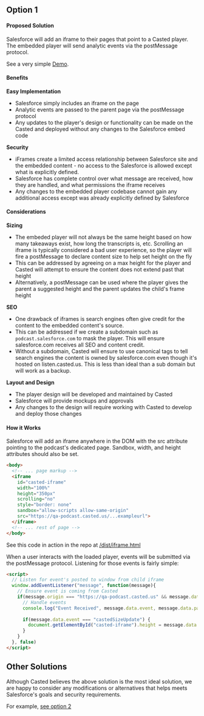 ## Option 1

#### Proposed Solution

Salesforce will add an iframe to their pages that point to a Casted player. The embedded player will send analytic events via the postMessage protocol.

See a very simple [Demo](dist/iframe.html).

#### Benefits
**Easy Implementation**
* Salesforce simply includes an iframe on the page
* Analytic events are passed to the parent page via the postMessage protocol
* Any updates to the player's design or functionality can be made on the Casted and deployed without any changes to the Salesforce embed code

**Security**
* iFrames create a limited access relationship between Salesforce site and the embedded content - no access to the Salesforce is allowed except what is explicitly defined.
* Salesforce has complete control over what message are received, how they are handled, and what permissions the iframe receives
* Any changes to the embedded player codebase cannot gain any additional access except was already explicitly defined by Salesforce

#### Considerations

**Sizing**
* The embeded player will not always be the same height based on how many takeaways exist, how long the transcripts is, etc. Scrolling an iframe is typically considered a bad user experience, so the player will fire a postMessage to declare content size to help set height on the fly
* This can be addressed by agreeing on a max height for the player and Casted will attempt to ensure the content does not extend past that height
* Alternatively, a postMessage can be used where the player gives the parent a suggested height and the parent updates the child's frame height


**SEO**
* One drawback of iframes is search engines often give credit for the content to the embedded content's source. 
* This can be addressed if we create a subdomain such as `podcast.salesforce.com` to mask the player. This will ensure salesforce.com receives all SEO and content credit.
* Without a subdomain, Casted will ensure to use canonical tags to tell search engines the content is owned by salesforce.com even though it's hosted on listen.casted.us. This is less than ideal than a sub domain but will work as a backup.

**Layout and Design** 
* The player design will be developed and maintained by Casted
* Salesforce will provide mockups and approvals 
* Any changes to the design will require working with Casted to develop and deploy those changes


#### How it Works

Salesforce will add an iframe anywhere in the DOM with the src attribute pointing to the podcast's dedicated page. Sandbox, width, and height attributes should also be set.
 
```html
<body>
  <!-- ... page markup -->
  <iframe 
    id="casted-iframe"
    width="100%" 
    height="350px" 
    scrolling="no" 
    style="border: none" 
    sandbox="allow-scripts allow-same-origin"
    src="https://qa-podcast.casted.us/...exampleurl">
  </iframe>
  <!-- ... rest of page -->
</body>
```
See this code in action in the repo at [/dist/iframe.html](https://github.com/casted-app/salesforce-integration-test/blob/master/dist/iframe.html)

When a user interacts with the loaded player, events will be submitted via the postMessage protocol. Listening for those events is fairly simple:

```html
<script>
  // Listen for event's posted to window from child iframe
  window.addEventListener("message", function(message){
    // Ensure event is coming from Casted
    if(message.origin === "https://qa-podcast.casted.us" && message.data.event) {
      // Handle events
      console.log("Event Received", message.data.event, message.data.payload)
      
      if(message.data.event === "castedSizeUpdate") {
        document.getElementById("casted-iframe").height = message.data.payload.height
      }
    }
  }, false)
</script>
```

## Other Solutions
Although Casted believes the above solution is the most ideal solution, we are happy to consider any modifications or alternatives that helps meets Salesforce's goals and security requirements.

For example, [see option 2](option2.md)

